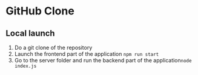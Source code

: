 
# GitHub Clone

## Local launch
1. Do a git clone of the repository
2. Launch the frontend part of the application ```npm run start```
3. Go to the server folder and run the backend part of the application```node index.js```